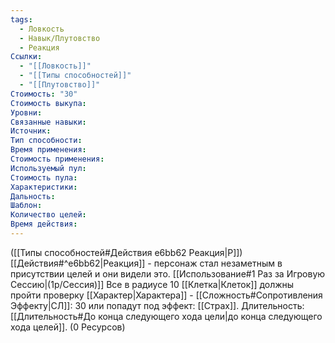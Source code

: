 ```yaml
---
tags:
  - Ловкость
  - Навык/Плутовство
  - Реакция
Ссылки:
  - "[[Ловкость]]"
  - "[[Типы способностей]]"
  - "[[Плутовство]]"
Стоимость: "30"
Стоимость выкупа:
Уровни:
Связанные навыки:
Источник:
Тип способности:
Время применения:
Стоимость применения:
Используемый пул:
Стоимость пула:
Характеристики:
Дальность:
Шаблон:
Количество целей:
Время действия:
---
```

([[Типы способностей#Действия e6bb62 Реакция|Р]]) [[Действия#^e6bb62|Реакция]] - персонаж стал незаметным в присутствии целей и они видели это. [[Использование#1 Раз за Игровую Сессию|(1р/Сессия)]]  Все в радиусе 10 [[Клетка|Клеток]] должны пройти проверку [[Характер|Характера]] - [[Сложность#Cопротивления Эффекту|СЛ]]: 30 или попадут под эффект: [[Страх]]. Длительность: [[Длительность#До конца следующего хода цели|до конца следующего хода целей]]. (0 Ресурсов)